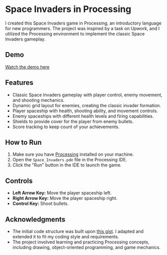 # Space Invaders in Processing

I created this Space Invaders game in Processing, an introductory language for new programmers. The project was inspired by a task on Upwork, and I utilized the Processing environment to implement the classic Space Invaders gameplay. 

## Demo

[Watch the demo here](https://user-images.githubusercontent.com/81827619/126921203-6bbda4e3-e636-4bd8-93d8-b68479ec5742.mp4)

## Features

- Classic Space Invaders gameplay with player control, enemy movement, and shooting mechanics.
- Dynamic grid layout for enemies, creating the classic invader formation.
- Player spaceship with health, shooting ability, and movement controls.
- Enemy spaceships with different health levels and firing capabilities.
- Shields to provide cover for the player from enemy bullets.
- Score tracking to keep count of your achievements.

## How to Run

1. Make sure you have [Processing](https://processing.org/download/) installed on your machine.
2. Open the `Space_Invaders.pde` file in the Processing IDE.
3. Click the "Run" button in the IDE to launch the game.

## Controls

- **Left Arrow Key:** Move the player spaceship left.
- **Right Arrow Key:** Move the player spaceship right.
- **Control Key:** Shoot bullets.

## Acknowledgments

- The initial code structure was built upon [this gist](https://gist.github.com/ihavenonickname/5cc5b9b1d9b912f704061a241bc096ad). I adapted and extended it to fit my coding style and requirements.
- The project involved learning and practicing Processing concepts, including drawing, object-oriented programming, and game mechanics.

